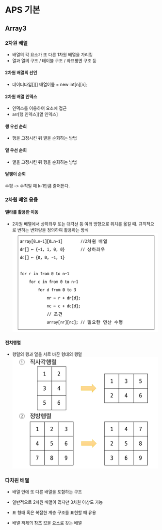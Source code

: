 # APS 기본
## Array3

### 2차원 배열
- 배열의 각 요소가 또 다른 1차원 배열을 가리킴
- 열과 열의 구조 / 테이블 구조 / 좌표평면 구조 등

#### 2차원 배열의 선언
- 데이터타입[][] 배열이름 = new int[n][n];

#### 2차원 배열 인덱스
- 인덱스를 이용하여 요소에 접근
- arr[행 인덱스][열 인덱스]

#### 행 우선 순회
- 행을 고정시킨 뒤 열을 순회하는 방법

#### 열 우선 순회
- 열을 고정시킨 뒤 행을 순회하는 방법

#### 달팽이 순회
수평 -> 수직일 때 k-1만큼 줄어든다.

### 2차원 배열 응용
#### 델타를 활용한 이동
- 2차원 배열에서 상하좌우 또는 대각선 등 여러 방향으로 위치를 옮길 때. 규칙적으로 변하는 변화량을 정의하여 활용하는 방식
![델타](image-1.png)

#### 전치행렬
- 행렬의 행과 열을 서로 바꾼 형태의 행렬
![전치행렬](image.png)

### 다차원 배열
- 배열 안에 또 다른 배열을 포함하는 구조
- 일반적으로 2차원 배열이 많지만 3차원 이상도 가능
- 표 형태 혹은 복잡한 계층 구조를 표현할 때 유용

- 배열 객체의 참조 값을 요소로 갖는 배열